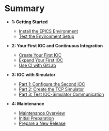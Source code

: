 # Summary

* **1: Getting Started**
    * [Install the EPICS Environment](installation.md)
    * [Test the Environment Setup](testenv.md)

* **2: Your First IOC and Continuous Integration**
    * [Create Your First IOC](yourfirstioc.md)
    * [Expand Your First IOC](addioctofirst.md)
    * [Use CI with GitLab](ciwithgitlab.md)

* **3: IOC with Simulator**
    * [Part 1: Configure the Second IOC](yoursecondioc.md)
    * [Part 2: Create the TCP Simulator](iocsimulator.md)
    * [Part 3: Test IOC-Simulator Communication](secondiocwithsim.md)

* **4: Maintenance**
    * [Maintenance Overview](maintenance.md)
    * [Initial Preparation](preparation.md)
    * [Prepare a New Release](newrelease.md)